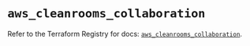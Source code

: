 # `aws_cleanrooms_collaboration`

Refer to the Terraform Registry for docs: [`aws_cleanrooms_collaboration`](https://registry.terraform.io/providers/hashicorp/aws/5.90.0/docs/resources/cleanrooms_collaboration).
